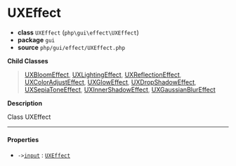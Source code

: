 # UXEffect

- **class** `UXEffect` (`php\gui\effect\UXEffect`)
- **package** `gui`
- **source** `php/gui/effect/UXEffect.php`

**Child Classes**

> [UXBloomEffect](https://github.com/VenityStudio/android/tree/master/jphp-android-ext/api-docs/classes/php/gui/effect/UXBloomEffect.md), [UXLightingEffect](https://github.com/VenityStudio/android/tree/master/jphp-android-ext/api-docs/classes/php/gui/effect/UXLightingEffect.md), [UXReflectionEffect](https://github.com/VenityStudio/android/tree/master/jphp-android-ext/api-docs/classes/php/gui/effect/UXReflectionEffect.md), [UXColorAdjustEffect](https://github.com/VenityStudio/android/tree/master/jphp-android-ext/api-docs/classes/php/gui/effect/UXColorAdjustEffect.md), [UXGlowEffect](https://github.com/VenityStudio/android/tree/master/jphp-android-ext/api-docs/classes/php/gui/effect/UXGlowEffect.md), [UXDropShadowEffect](https://github.com/VenityStudio/android/tree/master/jphp-android-ext/api-docs/classes/php/gui/effect/UXDropShadowEffect.md), [UXSepiaToneEffect](https://github.com/VenityStudio/android/tree/master/jphp-android-ext/api-docs/classes/php/gui/effect/UXSepiaToneEffect.md), [UXInnerShadowEffect](https://github.com/VenityStudio/android/tree/master/jphp-android-ext/api-docs/classes/php/gui/effect/UXInnerShadowEffect.md), [UXGaussianBlurEffect](https://github.com/VenityStudio/android/tree/master/jphp-android-ext/api-docs/classes/php/gui/effect/UXGaussianBlurEffect.md)

**Description**

Class UXEffect

---

#### Properties

- `->`[`input`](#prop-input) : [`UXEffect`](https://github.com/VenityStudio/android/tree/master/jphp-android-ext/api-docs/classes/php/gui/effect/UXEffect.md)